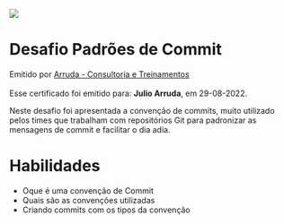 <body>
<main id=root>
<div><div><div>
<p><img src=
"
https://creds.arruda.io/events/desafio_padroes_commit/badge.png
"
 /></p>
</div></div></div>
<div><div><div><div><div><div>
<h1>Desafio Padrões de Commit</h1>
<div><div>Emitido por <a href="https://arruda.io">Arruda - Consultoria e Treinamentos</a></div><div>&nbsp;</div>
<div>Esse certificado foi emitido para: <strong>Julio Arruda</strong>, em 29-08-2022.</div>
</div></div>
<p>Neste desafio foi apresentada a convenção de commits, muito utilizado pelos times que trabalham com repositórios Git para padronizar as mensagens de commit e facilitar o dia adia.</p>
</div><div>
<h1>Habilidades</h1>
<ul></li>
<li>Oque é uma convenção de Commit
</li>
<li>Quais são as convenções utilizadas
</li>
<li>Criando commits com os tipos da convenção
</li></ul>
</div><div>&nbsp;</div></div></div></div></div></main></body>
